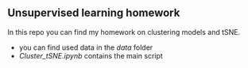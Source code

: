 ## Unsupervised learning homework
In this repo you can find my homework on clustering models and tSNE.

* you can find used data in the *data* folder
* *Cluster_tSNE.ipynb* contains the main script
